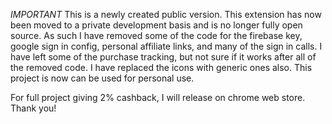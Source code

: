 *IMPORTANT*
This is a newly created public version.
This extension has now been moved to a private development basis and is no longer fully open source. As such I have removed some of the code for the firebase key, google sign in config, personal affiliate links, and many of the sign in calls.  I have left some of the purchase tracking, but not sure if it works after all of the removed code. I have replaced the icons with generic ones also. This project is now can be used for personal use. 


For full project giving 2% cashback, I will release on chrome web store. Thank you!
